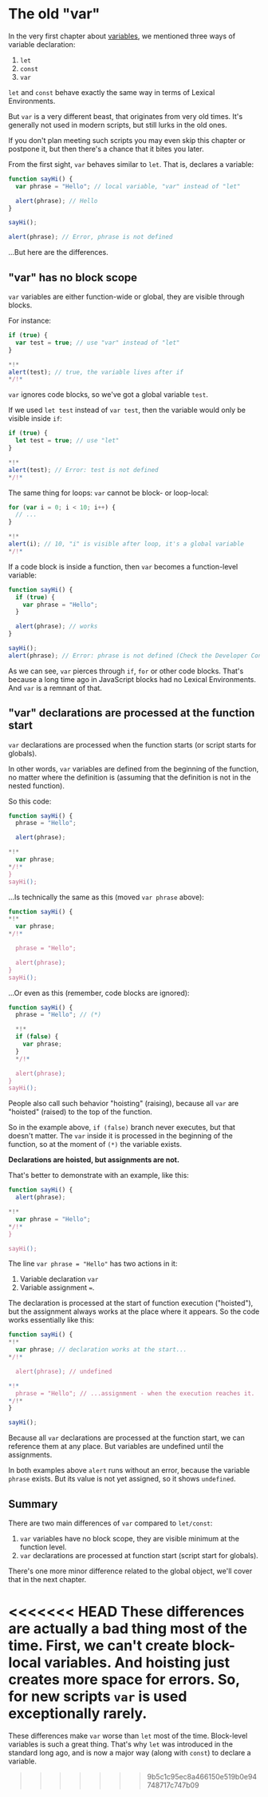 
# The old "var"

In the very first chapter about [variables](info:variables), we mentioned three ways of variable declaration:

1. `let`
2. `const`
3. `var`

`let` and `const` behave exactly the same way in terms of Lexical Environments.

But `var` is a very different beast, that originates from very old times. It's generally not used in modern scripts, but still lurks in the old ones.

If you don't plan meeting such scripts you may even skip this chapter or postpone it, but then there's a chance that it bites you later.

From the first sight, `var` behaves similar to `let`. That is, declares a variable:

```js run
function sayHi() {
  var phrase = "Hello"; // local variable, "var" instead of "let"

  alert(phrase); // Hello
}

sayHi();

alert(phrase); // Error, phrase is not defined
```

...But here are the differences.

## "var" has no block scope

`var` variables are either function-wide or global, they are visible through blocks.

For instance:

```js run
if (true) {
  var test = true; // use "var" instead of "let"
}

*!*
alert(test); // true, the variable lives after if
*/!*
```

`var` ignores code blocks, so we've got a global variable `test`.

If we used `let test` instead of `var test`, then the variable would only be visible inside `if`:

```js run
if (true) {
  let test = true; // use "let"
}

*!*
alert(test); // Error: test is not defined
*/!*
```

The same thing for loops: `var` cannot be block- or loop-local:

```js
for (var i = 0; i < 10; i++) {
  // ...
}

*!*
alert(i); // 10, "i" is visible after loop, it's a global variable
*/!*
```

If a code block is inside a function, then `var` becomes a function-level variable:

```js run
function sayHi() {
  if (true) {
    var phrase = "Hello";
  }

  alert(phrase); // works
}

sayHi();
alert(phrase); // Error: phrase is not defined (Check the Developer Console)
```

As we can see, `var` pierces through `if`, `for` or other code blocks. That's because a long time ago in JavaScript blocks had no Lexical Environments. And `var` is a remnant of that.

## "var" declarations are processed at the function start

`var` declarations are processed when the function starts (or script starts for globals).

In other words, `var` variables are defined from the beginning of the function, no matter where the definition is (assuming that the definition is not in the nested function).

So this code:

```js run
function sayHi() {
  phrase = "Hello";

  alert(phrase);

*!*
  var phrase;
*/!*
}
sayHi();
```

...Is technically the same as this (moved `var phrase` above):

```js run
function sayHi() {
*!*
  var phrase;
*/!*

  phrase = "Hello";

  alert(phrase);
}
sayHi();
```

...Or even as this (remember, code blocks are ignored):

```js run
function sayHi() {
  phrase = "Hello"; // (*)

  *!*
  if (false) {
    var phrase;
  }
  */!*

  alert(phrase);
}
sayHi();
```

People also call such behavior "hoisting" (raising), because all `var` are "hoisted" (raised) to the top of the function.

So in the example above, `if (false)` branch never executes, but that doesn't matter. The `var` inside it is processed in the beginning of the function, so at the moment of `(*)` the variable exists.

**Declarations are hoisted, but assignments are not.**

That's better to demonstrate with an example, like this:

```js run
function sayHi() {
  alert(phrase);  

*!*
  var phrase = "Hello";
*/!*
}

sayHi();
```

The line `var phrase = "Hello"` has two actions in it:

1. Variable declaration `var`
2. Variable assignment `=`.

The declaration is processed at the start of function execution ("hoisted"), but the assignment always works at the place where it appears. So the code works essentially like this:

```js run
function sayHi() {
*!*
  var phrase; // declaration works at the start...
*/!*

  alert(phrase); // undefined

*!*
  phrase = "Hello"; // ...assignment - when the execution reaches it.
*/!*
}

sayHi();
```

Because all `var` declarations are processed at the function start, we can reference them at any place. But variables are undefined until the assignments.

In both examples above `alert` runs without an error, because the variable `phrase` exists. But its value is not yet assigned, so it shows `undefined`.

## Summary

There are two main differences of `var` compared to `let/const`:

1. `var` variables have no block scope, they are visible minimum at the function level.
2. `var` declarations are processed at function start (script start for globals).

There's one more minor difference related to the global object, we'll cover that in the next chapter.

<<<<<<< HEAD
These differences are actually a bad thing most of the time. First, we can't create block-local variables. And hoisting just creates more space for errors. So, for new scripts `var` is used exceptionally rarely.
=======
These differences make `var` worse than `let` most of the time. Block-level variables is such a great thing. That's why `let` was introduced in the standard long ago, and is now a major way (along with `const`) to declare a variable.
>>>>>>> 9b5c1c95ec8a466150e519b0e94748717c747b09
